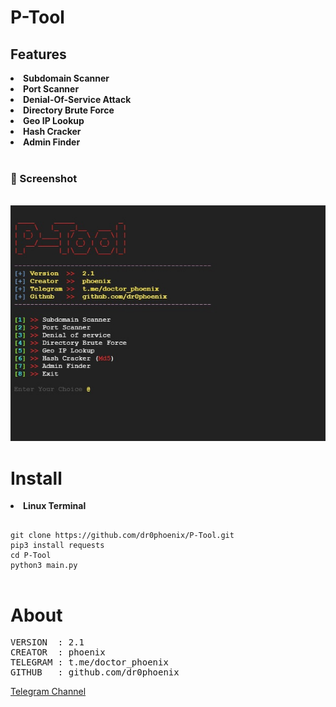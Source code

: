 # P-Tool

## Features
<b><li>Subdomain Scanner</b></li>
<b><li>Port Scanner</b></li>
<b><li>Denial-Of-Service Attack</b></li>
<b><li>Directory Brute Force</b></li>
<b><li>Geo IP Lookup</b></li>
<b><li>Hash Cracker</b></li>
<b><li>Admin Finder</b></li>
<br>

<h3><b>📸 Screenshot</b></h3>
<br>
<img src="https://github.com/dr0phoenix/P-Tool/blob/main/screenshot.jpg?raw=true">
<br>


# Install

<b><li>Linux Terminal</b></li>
<pre>
<code>
git clone https://github.com/dr0phoenix/P-Tool.git
pip3 install requests
cd P-Tool
python3 main.py
</code>
</pre>

# About

<pre>
VERSION  : 2.1
CREATOR  : phoenix
TELEGRAM : t.me/doctor_phoenix
GITHUB   : github.com/dr0phoenix
</pre>

[Telegram Channel](https://t.me/doctor_phoenix)
